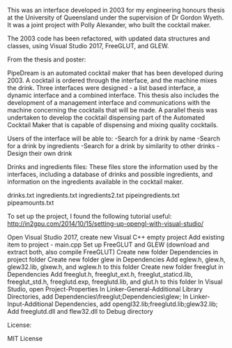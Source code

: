 This was an interface developed in 2003 for my engineering honours thesis at the University of Queensland under the supervision of Dr Gordon Wyeth. It was a joint project with Polly Alexander, who built the cocktail maker.

The 2003 code has been refactored, with updated data structures and classes, using Visual Studio 2017, FreeGLUT, and GLEW.

From the thesis and poster:

PipeDream is an automated cocktail maker that has been developed during 2003. 
A cocktail is ordered through the interface, and the machine mixes the drink. 
Three interfaces were designed - a list based interface, a dynamic interface and a combined interface. This thesis also includes the development of a management interface and communications with the machine concerning the cocktails that will be made. 
A parallel thesis was undertaken to develop the cocktail dispensing part of the Automated Cocktail Maker that is capable of dispensing and mixing quality cocktails.

Users of the interface will be able to:
-Search for a drink by name
-Search for a drink by ingredients
-Search for a drink by similarity to other drinks
-Design their own drink

Drinks and ingredients files:
These files store the information used by the interfaces, including a database of drinks and possible ingredients, and information on the ingredients available in the cocktail maker.

drinks.txt
ingredients.txt
ingredients2.txt
pipeingredients.txt
pipeamounts.txt

To set up the project, I found the following tutorial useful:
http://in2gpu.com/2014/10/15/setting-up-opengl-with-visual-studio/

Open Visual Studio 2017, create new Visual C++ empty project
Add existing item to project - main.cpp
Set up FreeGLUT and GLEW (download and extract both, also compile FreeGLUT)
Create new folder Dependencies in project folder
Create new folder glew in Dependencies
Add eglew.h, glew.h, glew32.lib, glxew.h, and wglew.h to this folder
Create new folder freeglut in Dependencies
Add freeglut.h, freeglut_ext.h, freeglut_staticd.lib, freeglut_std.h, freeglutd.exp, freeglutd.lib, and glut.h to this folder
In Visual Studio, open Project-Properties
In Linker-General-Additional Library Directories, add Dependencies\freeglut;Dependencies\glew;
In Linker-Input-Additional Dependencies, add opengl32.lib;freeglutd.lib;glew32.lib;
Add freeglutd.dll and flew32.dll to Debug directory

License:

MIT License